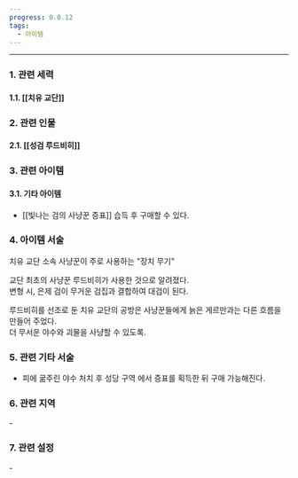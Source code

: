 ```yaml
---
progress: 0.0.12
tags:
  - 아이템
---
```

---
### 1. 관련 세력 
#### 1.1. [[치유 교단]]

### 2. 관련 인물
#### 2.1. [[성검 루드비히]]

### 3. 관련 아이템
#### 3.1. 기타 아이템
- [[빛나는 검의 사냥꾼 증표]] 습득 후 구매할 수 있다.


### 4. 아이템 서술
치유 교단 소속 사냥꾼이 주로 사용하는 "장치 무기"  
  
교단 최초의 사냥꾼 루드비히가 사용한 것으로 알려졌다.  
변형 시, 은제 검이 무거운 검집과 결합하여 대검이 된다.  
  
루드비히를 선조로 둔 치유 교단의 공방은 사냥꾼들에게 늙은 게르만과는 다른 흐름을 만들어 주었다.  
더 무서운 야수와 괴물을 사냥할 수 있도록.

### 5. 관련 기타 서술
- 피에 굶주린 야수 처치 후 성당 구역 에서 증표를 획득한 뒤 구매 가능해진다.

### 6. 관련 지역
\-
### 7. 관련 설정
\-